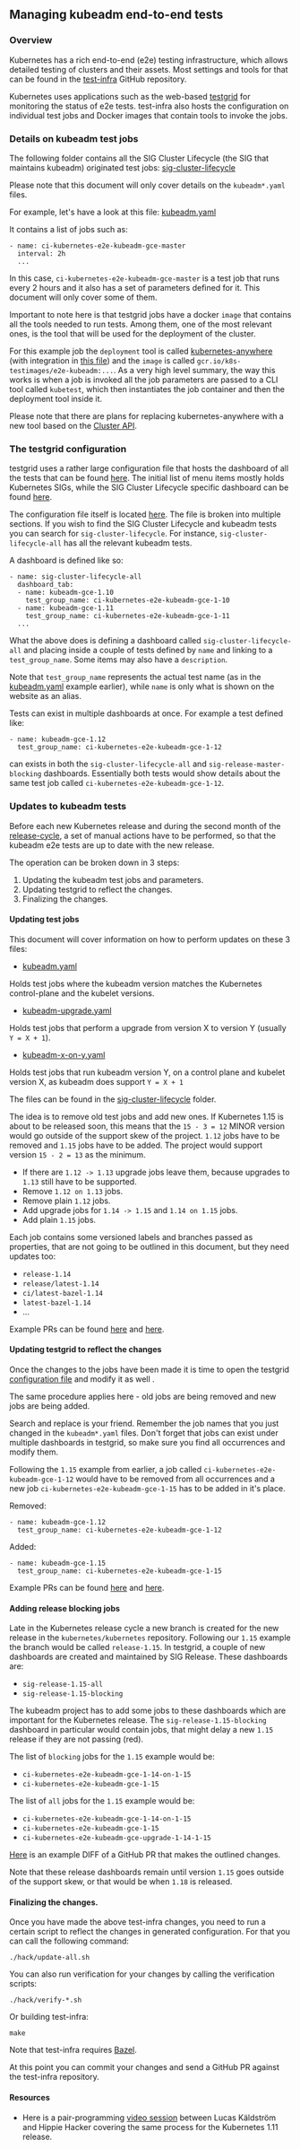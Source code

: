## Managing kubeadm end-to-end tests

### Overview

Kubernetes has a rich end-to-end (e2e) testing infrastructure, which allows detailed testing of clusters and their assets. Most settings and tools for that can be found in the [test-infra](https://github.com/kubernetes/test-infra) GitHub repository.

Kubernetes uses applications such as the web-based [testgrid](https://k8s-testgrid.appspot.com/) for monitoring the status of e2e tests. test-infra also hosts the configuration on individual test jobs and Docker images that contain tools to invoke the jobs.

### Details on kubeadm test jobs

The following folder contains all the SIG Cluster Lifecycle (the SIG that maintains kubeadm) originated test jobs:
[sig-cluster-lifecycle](https://github.com/kubernetes/test-infra/tree/master/config/jobs/kubernetes/sig-cluster-lifecycle)

Please note that this document will only cover details on the `kubeadm*.yaml` files.

For example, let's have a look at this file:
[kubeadm.yaml](https://github.com/kubernetes/test-infra/blob/master/config/jobs/kubernetes/sig-cluster-lifecycle/kubeadm.yaml)

It contains a list of jobs such as:
```
- name: ci-kubernetes-e2e-kubeadm-gce-master
  interval: 2h
  ...
```

In this case, `ci-kubernetes-e2e-kubeadm-gce-master` is a test job that runs every 2 hours and it also has a set of parameters defined for it. This document will only cover some of them.

Important to note here is that testgrid jobs have a docker `image` that contains all the tools needed to run tests. Among them, one of the most relevant ones, is the tool that will be used for the deployment of the cluster.

For this example job the `deployment` tool is called [kubernetes-anywhere](https://github.com/kubernetes/kubernetes-anywhere) (with integration in [this file](https://github.com/kubernetes/test-infra/blob/master/kubetest/anywhere.go)) and the `image` is called `gcr.io/k8s-testimages/e2e-kubeadm:...`. As a very high level summary, the way this works is when a job is invoked all the job parameters are passed to a CLI tool called `kubetest`, which then instantiates the job container and then the deployment tool inside it.

Please note that there are plans for replacing kubernetes-anywhere with a new tool based on the [Cluster API](https://github.com/kubernetes-sigs/cluster-api).

### The testgrid configuration

testgrid uses a rather large configuration file that hosts the dashboard of all the tests that can be found [here](https://k8s-testgrid.appspot.com). The initial list of menu items mostly holds Kubernetes SIGs, while the SIG Cluster Lifecycle specific dashboard can be found [here](https://k8s-testgrid.appspot.com/sig-cluster-lifecycle-all).

The configuration file itself is located [here](https://github.com/kubernetes/test-infra/blob/master/testgrid/config.yaml). The file is broken into multiple sections. If you wish to find the SIG Cluster Lifecycle and kubeadm tests you can search for `sig-cluster-lifecycle`. For instance, `sig-cluster-lifecycle-all` has all the relevant kubeadm tests.

A dashboard is defined like so:
```
- name: sig-cluster-lifecycle-all
  dashboard_tab:
  - name: kubeadm-gce-1.10
    test_group_name: ci-kubernetes-e2e-kubeadm-gce-1-10
  - name: kubeadm-gce-1.11
    test_group_name: ci-kubernetes-e2e-kubeadm-gce-1-11
  ...
```

What the above does is defining a dashboard called `sig-cluster-lifecycle-all` and placing inside a couple of tests defined by `name` and linking to a `test_group_name`. Some items may also have a `description`.

Note that `test_group_name` represents the actual test name (as in the [kubeadm.yaml](https://github.com/kubernetes/test-infra/blob/master/config/jobs/kubernetes/sig-cluster-lifecycle/kubeadm.yaml) example earlier), while `name` is only what is shown on the website as an alias.

Tests can exist in multiple dashboards at once. For example a test defined like:
```
- name: kubeadm-gce-1.12
  test_group_name: ci-kubernetes-e2e-kubeadm-gce-1-12
```
can exists in both the `sig-cluster-lifecycle-all` and `sig-release-master-blocking` dashboards. Essentially both tests would show details about the same test job called `ci-kubernetes-e2e-kubeadm-gce-1-12`.

### Updates to kubeadm tests

Before each new Kubernetes release and during the second month of the [release-cycle](https://github.com/kubernetes/kubeadm/blob/master/docs/release-cycle.md), a set of manual actions have to be performed, so that the kubeadm e2e tests are up to date with the new release.

The operation can be broken down in 3 steps:
1) Updating the kubeadm test jobs and parameters.
2) Updating testgrid to reflect the changes.
3) Finalizing the changes.

#### Updating test jobs

This document will cover information on how to perform updates on these 3 files:
- [kubeadm.yaml](https://github.com/kubernetes/test-infra/blob/master/config/jobs/kubernetes/sig-cluster-lifecycle/kubeadm.yaml "kubeadm.yaml")

Holds test jobs where the kubeadm version matches the Kubernetes control-plane and the kubelet versions.

- [kubeadm-upgrade.yaml](https://github.com/kubernetes/test-infra/blob/master/config/jobs/kubernetes/sig-cluster-lifecycle/kubeadm-upgrade.yaml "kubeadm-upgrade.yaml")

Holds test jobs that perform a upgrade from version X to version Y (usually `Y = X + 1`).

- [kubeadm-x-on-y.yaml](https://github.com/kubernetes/test-infra/blob/master/config/jobs/kubernetes/sig-cluster-lifecycle/kubeadm-x-on-y.yaml "kubeadm-x-on-y.yaml")

Holds test jobs that run kubeadm version Y, on a control plane and kubelet version X,
as kubeadm does support `Y = X + 1`

The files can be found in the [sig-cluster-lifecycle](https://github.com/kubernetes/test-infra/tree/master/config/jobs/kubernetes/sig-cluster-lifecycle) folder.

The idea is to remove old test jobs and add new ones. If Kubernetes 1.15 is about to be released soon, this means that the `15 - 3 = 12` MINOR version would go outside of the support skew of the project. `1.12` jobs have to be removed and `1.15` jobs have to be added. The project would support version `15 - 2 = 13` as the minimum.

- If there are `1.12 -> 1.13` upgrade jobs leave them, because upgrades to `1.13` still have to be supported.
- Remove `1.12 on 1.13` jobs.
- Remove plain `1.12` jobs.
- Add upgrade jobs for `1.14 -> 1.15` and `1.14 on 1.15` jobs.
- Add plain `1.15` jobs.

Each job contains some versioned labels and branches passed as properties, that are not going to be outlined in this document, but they need updates too:
- `release-1.14`
- `release/latest-1.14`
- `ci/latest-bazel-1.14`
- `latest-bazel-1.14`
- ...

Example PRs can be found [here](https://github.com/kubernetes/test-infra/pull/9219) and [here](https://github.com/kubernetes/test-infra/pull/8142).

#### Updating testgrid to reflect the changes

Once the changes to the jobs have been made it is time to open the testgrid [configuration file](https://github.com/kubernetes/test-infra/blob/master/testgrid/config.yaml) and modify it as well .

The same procedure applies here - old jobs are being removed and new jobs are being added.

Search and replace is your friend. Remember the job names that you just changed in the `kubeadm*.yaml` files. Don't forget that jobs can exist under multiple dashboards in testgrid, so make sure you find all occurrences and modify them.

Following the `1.15` example from earlier, a job called `ci-kubernetes-e2e-kubeadm-gce-1-12` would have to be removed from all occurrences and a new job `ci-kubernetes-e2e-kubeadm-gce-1-15` has to be added in it's place.

Removed:
```
- name: kubeadm-gce-1.12
  test_group_name: ci-kubernetes-e2e-kubeadm-gce-1-12
```

Added:
```
- name: kubeadm-gce-1.15
  test_group_name: ci-kubernetes-e2e-kubeadm-gce-1-15
```

Example PRs can be found [here](https://github.com/kubernetes/test-infra/pull/9219) and [here](https://github.com/kubernetes/test-infra/pull/8142).

#### Adding release blocking jobs

Late in the Kubernetes release cycle a new branch is created for the new release in the `kubernetes/kubernetes` repository. Following our `1.15` example the branch would be called `release-1.15`. In testgrid, a couple of new dashboards are created and maintained by SIG Release. These dashboards are:
- `sig-release-1.15-all`
- `sig-release-1.15-blocking`

The kubeadm project has to add some jobs to these dashboards which are important for the Kubernetes release. The `sig-release-1.15-blocking` dashboard in particular would contain jobs, that might delay a new `1.15` release if they are not passing (red).

The list of `blocking` jobs for the `1.15` example would be:
- `ci-kubernetes-e2e-kubeadm-gce-1-14-on-1-15`
- `ci-kubernetes-e2e-kubeadm-gce-1-15`

The list of `all` jobs for the `1.15` example would be:
- `ci-kubernetes-e2e-kubeadm-gce-1-14-on-1-15`
- `ci-kubernetes-e2e-kubeadm-gce-1-15`
- `ci-kubernetes-e2e-kubeadm-gce-upgrade-1-14-1-15`

[Here](https://github.com/kubernetes/test-infra/pull/9529/files) is an example DIFF of a GitHub PR that makes the outlined changes.

Note that these release dashboards remain until version `1.15` goes outside of the support skew, or that would be when `1.18` is released.

#### Finalizing the changes.

Once you have made the above test-infra changes, you need to run a certain script to reflect the changes in generated configuration. For that you can call the following command:

```
./hack/update-all.sh
```

You can also run verification for your changes by calling the verification scripts:
```
./hack/verify-*.sh
```

Or building test-infra:
```
make
```
Note that test-infra requires [Bazel](https://bazel.build/).

At this point you can commit your changes and send a GitHub PR against the test-infra repository.

#### Resources

- Here is a pair-programming [video session](https://www.youtube.com/watch?v=aTGbdPU0fE8) between Lucas Käldström and Hippie Hacker covering the same process for the Kubernetes 1.11 release.

